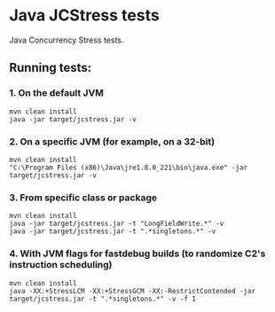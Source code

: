 # Java JCStress tests
Java Concurrency Stress tests.
## Running tests:
### 1. On the default JVM
```
mvn clean install
java -jar target/jcstress.jar -v
```
### 2. On a specific JVM (for example, on a 32-bit)
```
mvn clean install
"C:\Program Files (x86)\Java\jre1.8.0_221\bin\java.exe" -jar target/jcstress.jar -v
```
### 3. From specific class or package
```
mvn clean install
java -jar target/jcstress.jar -t "LongFieldWrite.*" -v
java -jar target/jcstress.jar -t ".*singletons.*" -v
```
### 4. With JVM flags for fastdebug builds (to randomize C2's instruction scheduling)
```
mvn clean install
java -XX:+StressLCM -XX:+StressGCM -XX:-RestrictContended -jar target/jcstress.jar -t ".*singletons.*" -v -f 1
```
